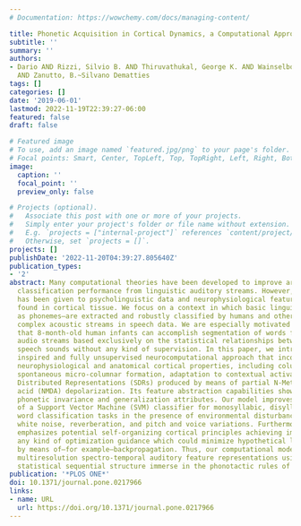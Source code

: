 ```yaml
---
# Documentation: https://wowchemy.com/docs/managing-content/

title: Phonetic Acquisition in Cortical Dynamics, a Computational Approach
subtitle: ''
summary: ''
authors:
- Dario AND Rizzi, Silvio B. AND Thiruvathukal, George K. AND Wainselboim, Alejandro
  AND Zanutto, B.~Silvano Dematties
tags: []
categories: []
date: '2019-06-01'
lastmod: 2022-11-19T22:39:27-06:00
featured: false
draft: false

# Featured image
# To use, add an image named `featured.jpg/png` to your page's folder.
# Focal points: Smart, Center, TopLeft, Top, TopRight, Left, Right, BottomLeft, Bottom, BottomRight.
image:
  caption: ''
  focal_point: ''
  preview_only: false

# Projects (optional).
#   Associate this post with one or more of your projects.
#   Simply enter your project's folder or file name without extension.
#   E.g. `projects = ["internal-project"]` references `content/project/deep-learning/index.md`.
#   Otherwise, set `projects = []`.
projects: []
publishDate: '2022-11-20T04:39:27.805640Z'
publication_types:
- '2'
abstract: Many computational theories have been developed to improve artificial phonetic
  classification performance from linguistic auditory streams. However, less attention
  has been given to psycholinguistic data and neurophysiological features recently
  found in cortical tissue. We focus on a context in which basic linguistic units–such
  as phonemes–are extracted and robustly classified by humans and other animals from
  complex acoustic streams in speech data. We are especially motivated by the fact
  that 8-month-old human infants can accomplish segmentation of words from fluent
  audio streams based exclusively on the statistical relationships between neighboring
  speech sounds without any kind of supervision. In this paper, we introduce a biologically
  inspired and fully unsupervised neurocomputational approach that incorporates key
  neurophysiological and anatomical cortical properties, including columnar organization,
  spontaneous micro-columnar formation, adaptation to contextual activations and Sparse
  Distributed Representations (SDRs) produced by means of partial N-Methyl-D-aspartic
  acid (NMDA) depolarization. Its feature abstraction capabilities show promising
  phonetic invariance and generalization attributes. Our model improves the performance
  of a Support Vector Machine (SVM) classifier for monosyllabic, disyllabic and trisyllabic
  word classification tasks in the presence of environmental disturbances such as
  white noise, reverberation, and pitch and voice variations. Furthermore, our approach
  emphasizes potential self-organizing cortical principles achieving improvement without
  any kind of optimization guidance which could minimize hypothetical loss functions
  by means of–for example–backpropagation. Thus, our computational model outperforms
  multiresolution spectro-temporal auditory feature representations using only the
  statistical sequential structure immerse in the phonotactic rules of the input stream.
publication: '*PLOS ONE*'
doi: 10.1371/journal.pone.0217966
links:
- name: URL
  url: https://doi.org/10.1371/journal.pone.0217966
---
```

